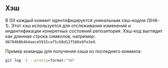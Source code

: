## Хэш
В Git каждый коммит идентифицируется уникальным хэш-кодом (SHA-1). Этот хэш используется для отслеживания изменений и индентификации конкретных состояний репозитория. Хэш-код выглядит как длинная строка символов, например: `d670460b4b4aece5915caf5c68d12f560a9fe3e4`.

Пример команды для получения хэша из последнего коммита:
```sh
git log -1 --pretty=format:"%H"


